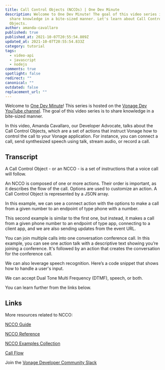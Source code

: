 ```yaml
---
title: Call Control Objects (NCCOs) | One Dev Minute
description: Welcome to One Dev Minute! The goal of this video series is to
  share knowledge in a bite-sized manner. Let's learn about Call Control
  Objects.
author: amanda-cavallaro
published: true
published_at: 2021-10-07T20:55:54.809Z
updated_at: 2021-10-07T20:55:54.833Z
category: tutorial
tags:
  - video-api
  - javascript
  - nodejs
comments: true
spotlight: false
redirect: ""
canonical: ""
outdated: false
replacement_url: ""
---
```

Welcome to [One Dev Minute](https://www.youtube.com/playlist?list=PLWYngsniPr_mwb65DDl3Kr6xeh6l7_pVY)! This series is hosted on the [Vonage Dev YouTube channel](https://www.youtube.com/vonagedev). The goal of this video series is to share knowledge in a bite-sized manner. 

In this video, Amanda Cavallaro, our Developer Advocate, talks about the Call Control Objects, which are a set of actions that instruct Vonage how to control the call to your Vonage application. For instance, you can connect a call, send synthesized speech using talk, stream audio, or record a call.


<youtube id="26rm0MP2up0"></youtube>

## Transcript

A Call Control Object - or an NCCO - is a set of instructions that a voice call will follow.

An NCCO is composed of one or more actions. Their order is important, as it describes the flow of the call. Options are used to customize an action. A Call Control Object is represented by a JSON array.

In this example, we can see a connect action with the options to make a call from a given number to an endpoint of type phone with a number.

This second example is similar to the first one, but instead, it makes a call from a given phone number to an endpoint of type app, connecting to a client app, and we are also sending updates from the event URL. 

You can join multiple calls into one conversation conference call.
In this example, you can see one action talk with a descriptive text showing you’re joining a conference. It's followed by an action that creates the conversation for the conference call.

We can also leverage speech recognition. Here’s a code snippet that shows how to handle a user's input.

We can accept Dual Tone Multi Frequency (DTMF), speech, or both.

You can learn further from the links below.

## Links

More resources related to NCCO:

[NCCO Guide](https://developer.vonage.com/voice/voice-api/guides/ncco)

[NCCO Reference](https://developer.vonage.com/voice/voice-api/ncco-reference)

[NCCO Examples Collection](https://learn.vonage.com/blog/2019/10/25/introducing-the-ncco-examples-collection-dr/)

[Call Flow](https://developer.vonage.com/voice/voice-api/guides/call-flow)


Join the [Vonage Developer Community Slack](https://developer.nexmo.com/community/slack)